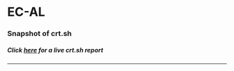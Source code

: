 # EC-AL
### Snapshot of crt.sh
##### Click [here](https://crt.sh/?q=748639EE75623D6E15C48B7C317CB516513BDD1143A8F5E90FF1A665A3314676) for a live crt.sh report

---

